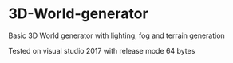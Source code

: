 # 3D-World-generator
Basic 3D World generator with lighting, fog and terrain generation

Tested on visual studio 2017 with release mode 64 bytes
